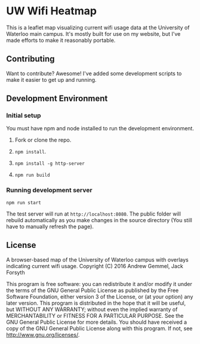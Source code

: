# UW Wifi Heatmap

This is a leaflet map visualizing current wifi usage data at the University of Waterloo main campus. It's mostly built for use on my website, but I've made efforts to make it reasonably portable.

## Contributing

Want to contribute? Awesome! I've added some development scripts to make it easier to get up and running.

## Development Environment

### Initial setup

You must have npm and node installed to run the development environment.

1. Fork or clone the repo.

2. `npm install`.

3. `npm install -g http-server`

4. `npm run build`

### Running development server

`npm run start`

The test server will run at `http://localhost:8080`. The public folder will rebuild automatically as you make changes in the source directory (You still have to manually refresh the page).


## License

A browser-based map of the University of Waterloo campus with overlays indicating current wifi usage.
Copyright (C) 2016 Andrew Gemmel, Jack Forsyth

This program is free software: you can redistribute it and/or modify it under the terms of the GNU General Public License as published by the Free Software Foundation, either version 3 of the License, or (at your option) any later version. This program is distributed in the hope that it will be useful, but WITHOUT ANY WARRANTY; without even the implied warranty of MERCHANTABILITY or FITNESS FOR A PARTICULAR PURPOSE.  See the GNU General Public License for more details. You should have received a copy of the GNU General Public License along with this program.  If not, see <http://www.gnu.org/licenses/>.
